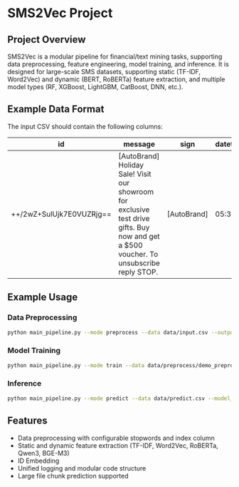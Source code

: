 # SMS2Vec Project

## Project Overview
SMS2Vec is a modular pipeline for financial/text mining tasks, supporting data preprocessing, feature engineering, model training, and inference. It is designed for large-scale SMS datasets, supporting static (TF-IDF, Word2Vec) and dynamic (BERT, RoBERTa) feature extraction, and multiple model types (RF, XGBoost, LightGBM, CatBoost, DNN, etc.).

## Example Data Format
The input CSV should contain the following columns:

| id         | message                                                                                                                        | sign           | datetime | label |
|------------------|-------------------------------------------------------------------------------------------------------------------------------|----------------|----------|-------|
| ++/2wZ+SulUjk7E0VUZRjg== | [AutoBrand] Holiday Sale! Visit our showroom for exclusive test drive gifts. Buy now and get a $500 voucher. To unsubscribe reply STOP. | [AutoBrand] | 05:30.9  | 1     |

## Example Usage

### Data Preprocessing
```bash
python main_pipeline.py --mode preprocess --data data/input.csv --output data/preprocess/demo_preprocessed.csv --tag demo --static_vec tf-idf --dynamic_vec bert --index phone_id --is_train
```

### Model Training
```bash
python main_pipeline.py --mode train --data data/preprocess/demo_preprocessed.csv --model_type rf --tag demo
```

### Inference
```bash
python main_pipeline.py --mode predict --data data/predict.csv --model_path model/demo_rf.pkl --output data/predict_result.csv
```

## Features
- Data preprocessing with configurable stopwords and index column
- Static and dynamic feature extraction (TF-IDF, Word2Vec, RoBERTa, Qwen3, BGE-M3)
- ID Embedding
- Unified logging and modular code structure
- Large file chunk prediction supported


